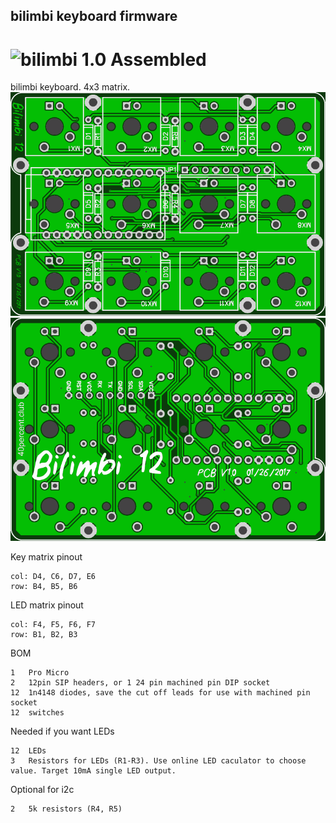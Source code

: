 ## bilimbi keyboard firmware
![bilimbi 1.0 Assembled](bilimbi.jpg)
======================
bilimbi keyboard. 4x3 matrix.
![bilimbi 1.0 PCB Front](pcb-top.png)
![bilimbi 1.0 PCB Bottom](pcb-bottom.png)


Key matrix pinout

    col: D4, C6, D7, E6
    row: B4, B5, B6

	
LED matrix pinout

    col: F4, F5, F6, F7
    row: B1, B2, B3


BOM

    1	Pro Micro
    2	12pin SIP headers, or 1 24 pin machined pin DIP socket
    12	1n4148 diodes, save the cut off leads for use with machined pin socket
    12	switches

Needed if you want LEDs

    12	LEDs
    3	Resistors for LEDs (R1-R3). Use online LED caculator to choose value. Target 10mA single LED output.

Optional for i2c

    2	5k resistors (R4, R5)